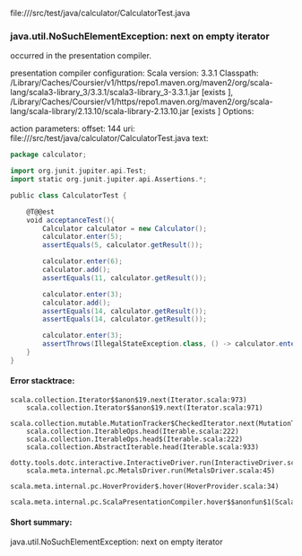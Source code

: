 file://<WORKSPACE>/src/test/java/calculator/CalculatorTest.java
### java.util.NoSuchElementException: next on empty iterator

occurred in the presentation compiler.

presentation compiler configuration:
Scala version: 3.3.1
Classpath:
<HOME>/Library/Caches/Coursier/v1/https/repo1.maven.org/maven2/org/scala-lang/scala3-library_3/3.3.1/scala3-library_3-3.3.1.jar [exists ], <HOME>/Library/Caches/Coursier/v1/https/repo1.maven.org/maven2/org/scala-lang/scala-library/2.13.10/scala-library-2.13.10.jar [exists ]
Options:



action parameters:
offset: 144
uri: file://<WORKSPACE>/src/test/java/calculator/CalculatorTest.java
text:
```scala
package calculator;

import org.junit.jupiter.api.Test;
import static org.junit.jupiter.api.Assertions.*;

public class CalculatorTest {

    @T@@est
    void acceptanceTest(){
        Calculator calculator = new Calculator();
        calculator.enter(5);
        assertEquals(5, calculator.getResult());

        calculator.enter(6);
        calculator.add();
        assertEquals(11, calculator.getResult());

        calculator.enter(3);
        calculator.add();
        assertEquals(14, calculator.getResult());
        assertEquals(14, calculator.getResult());

        calculator.enter(3);
        assertThrows(IllegalStateException.class, () -> calculator.enter(5));
    }
}

```



#### Error stacktrace:

```
scala.collection.Iterator$$anon$19.next(Iterator.scala:973)
	scala.collection.Iterator$$anon$19.next(Iterator.scala:971)
	scala.collection.mutable.MutationTracker$CheckedIterator.next(MutationTracker.scala:76)
	scala.collection.IterableOps.head(Iterable.scala:222)
	scala.collection.IterableOps.head$(Iterable.scala:222)
	scala.collection.AbstractIterable.head(Iterable.scala:933)
	dotty.tools.dotc.interactive.InteractiveDriver.run(InteractiveDriver.scala:168)
	scala.meta.internal.pc.MetalsDriver.run(MetalsDriver.scala:45)
	scala.meta.internal.pc.HoverProvider$.hover(HoverProvider.scala:34)
	scala.meta.internal.pc.ScalaPresentationCompiler.hover$$anonfun$1(ScalaPresentationCompiler.scala:352)
```
#### Short summary: 

java.util.NoSuchElementException: next on empty iterator
